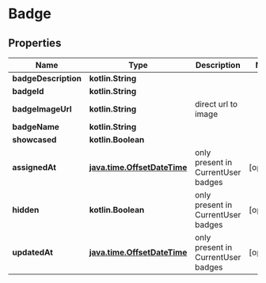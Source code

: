 
# Badge

## Properties
Name | Type | Description | Notes
------------ | ------------- | ------------- | -------------
**badgeDescription** | **kotlin.String** |  | 
**badgeId** | **kotlin.String** |  | 
**badgeImageUrl** | **kotlin.String** | direct url to image | 
**badgeName** | **kotlin.String** |  | 
**showcased** | **kotlin.Boolean** |  | 
**assignedAt** | [**java.time.OffsetDateTime**](java.time.OffsetDateTime.md) | only present in CurrentUser badges |  [optional]
**hidden** | **kotlin.Boolean** | only present in CurrentUser badges |  [optional]
**updatedAt** | [**java.time.OffsetDateTime**](java.time.OffsetDateTime.md) | only present in CurrentUser badges |  [optional]



